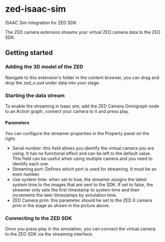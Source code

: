 # zed-isaac-sim
ISAAC Sim integration for ZED SDK.

The ZED camera extension streams your virtual ZED camera data to the ZED SDK.

## Getting started    

### Adding the 3D model of the ZED

Navigate to this extension's folder in the content browser, you can drag and drop the zed_x.usd under data into your stage.

### Starting the data stream    

To enable the streaming in Isaac sim, add the ZED Camera Omnigraph node to an Action graph, connect your camera to it and press play.

#### Parameters    

You can configure the streamer properties in the Property panel on the right:
- Serial number: this field allows you identify the virtual camera you are using. It has no functional effect and can be left to the default value. This field can be useful when using multiple camera and you need to identify each one.
- Streaming port: Defines which port is used for streaming. It must be an even number.
- Use system time: when set to true, the streamer assigns the latest system time to the images that are sent to the SDK. If set to false, the streamer only sets the first timestamp to system time and then increments the later timestamps by simulation time.
- ZED Camera prim: this parameter should be set to the ZED X camera prim in the stage as shown in the picture above.


### Connecting to the ZED SDK    

Once you press play in the simulation, you can connect the virtual camera to the ZED SDK via the streaming interface.


